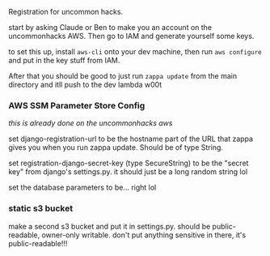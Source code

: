 Registration for uncommon hacks.

start by asking Claude or Ben to make you an account on the uncommonhacks AWS. Then go to IAM and generate yourself some keys.

to set this up, install `aws-cli` onto your dev machine, then run `aws configure` and put in the key stuff from IAM.

After that you should be good to just run `zappa update` from the main directory and itll push to the dev lambda w00t

### AWS SSM Parameter Store Config

*this is already done on the uncommonhacks aws*

set django-registration-url to be the hostname part of the URL that zappa gives you when you run zappa update. Should be of type String.

set registration-django-secret-key (type SecureString) to be the "secret key" from django's settings.py. it should just be a long random string lol

set the database parameters to be... right lol

### static s3 bucket

make a second s3 bucket and put it in settings.py. should be public-readable, owner-only writable. don't put anything sensitive in there, it's public-readable!!!
